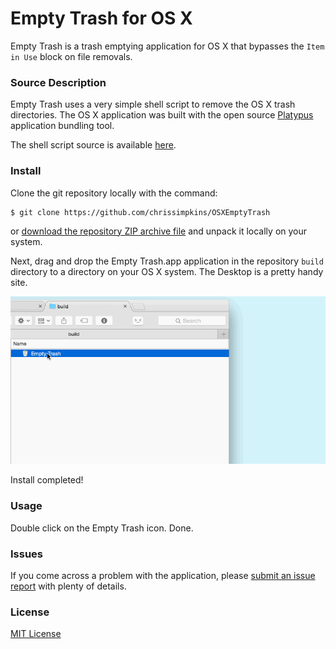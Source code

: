 # Empty Trash for OS X

Empty Trash is a trash emptying application for OS X that bypasses the `Item in Use` block on file removals.

### Source Description

Empty Trash uses a very simple shell script to remove the OS X trash directories.  The OS X application was built with the open source [Platypus](https://github.com/sveinbjornt/Platypus) application bundling tool.

The shell script source is available [here](https://github.com/chrissimpkins/OSXEmptyTrash/blob/master/src/empty_trash.sh).

### Install

Clone the git repository locally with the command:

```
$ git clone https://github.com/chrissimpkins/OSXEmptyTrash
```

or [download the repository ZIP archive file](https://github.com/chrissimpkins/OSXEmptyTrash/archive/master.zip) and unpack it locally on your system.

Next, drag and drop the Empty Trash.app application in the repository `build` directory to a directory on your OS X system.  The Desktop is a pretty handy site.

<img src="https://raw.githubusercontent.com/chrissimpkins/OSXEmptyTrash/master/img/emptytrash-install.gif" alt="Install Empty Trash on OS X" width="750">

Install completed!

### Usage

Double click on the Empty Trash icon.  Done.


### Issues

If you come across a problem with the application, please [submit an issue report](https://github.com/chrissimpkins/OSXEmptyTrash/issues/new) with plenty of details.


### License

[MIT License](https://github.com/chrissimpkins/OSXEmptyTrash/blob/master/LICENSE)

